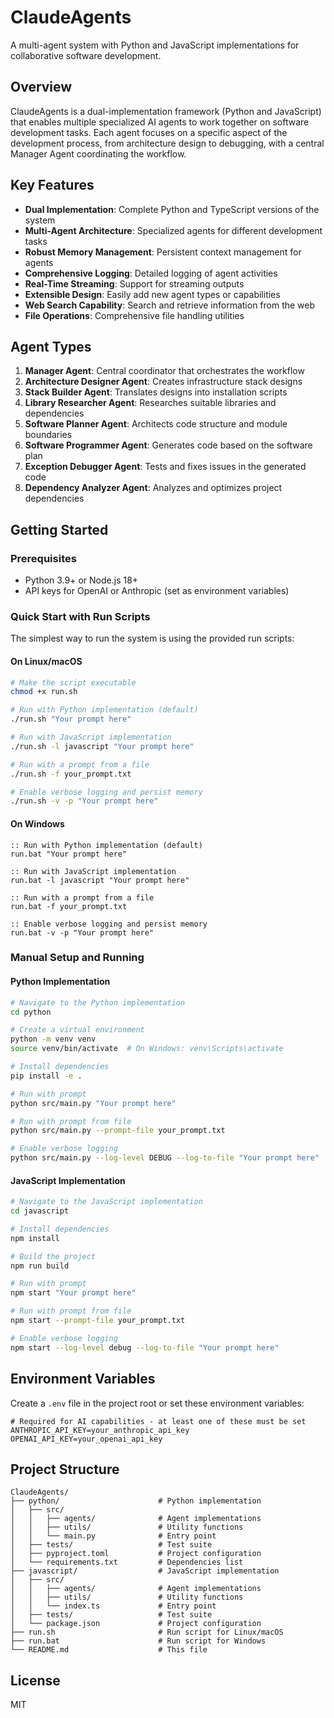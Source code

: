 # ClaudeAgents

A multi-agent system with Python and JavaScript implementations for collaborative software development.

## Overview

ClaudeAgents is a dual-implementation framework (Python and JavaScript) that enables multiple specialized AI agents to work together on software development tasks. Each agent focuses on a specific aspect of the development process, from architecture design to debugging, with a central Manager Agent coordinating the workflow.

## Key Features

- **Dual Implementation**: Complete Python and TypeScript versions of the system
- **Multi-Agent Architecture**: Specialized agents for different development tasks
- **Robust Memory Management**: Persistent context management for agents
- **Comprehensive Logging**: Detailed logging of agent activities
- **Real-Time Streaming**: Support for streaming outputs
- **Extensible Design**: Easily add new agent types or capabilities
- **Web Search Capability**: Search and retrieve information from the web
- **File Operations**: Comprehensive file handling utilities

## Agent Types

1. **Manager Agent**: Central coordinator that orchestrates the workflow
2. **Architecture Designer Agent**: Creates infrastructure stack designs
3. **Stack Builder Agent**: Translates designs into installation scripts
4. **Library Researcher Agent**: Researches suitable libraries and dependencies
5. **Software Planner Agent**: Architects code structure and module boundaries
6. **Software Programmer Agent**: Generates code based on the software plan
7. **Exception Debugger Agent**: Tests and fixes issues in the generated code
8. **Dependency Analyzer Agent**: Analyzes and optimizes project dependencies

## Getting Started

### Prerequisites

- Python 3.9+ or Node.js 18+
- API keys for OpenAI or Anthropic (set as environment variables)

### Quick Start with Run Scripts

The simplest way to run the system is using the provided run scripts:

#### On Linux/macOS

```bash
# Make the script executable
chmod +x run.sh

# Run with Python implementation (default)
./run.sh "Your prompt here"

# Run with JavaScript implementation
./run.sh -l javascript "Your prompt here"

# Run with a prompt from a file
./run.sh -f your_prompt.txt

# Enable verbose logging and persist memory
./run.sh -v -p "Your prompt here"
```

#### On Windows

```batch
:: Run with Python implementation (default)
run.bat "Your prompt here"

:: Run with JavaScript implementation
run.bat -l javascript "Your prompt here"

:: Run with a prompt from a file
run.bat -f your_prompt.txt

:: Enable verbose logging and persist memory
run.bat -v -p "Your prompt here"
```

### Manual Setup and Running

#### Python Implementation

```bash
# Navigate to the Python implementation
cd python

# Create a virtual environment
python -m venv venv
source venv/bin/activate  # On Windows: venv\Scripts\activate

# Install dependencies
pip install -e .

# Run with prompt
python src/main.py "Your prompt here"

# Run with prompt from file
python src/main.py --prompt-file your_prompt.txt

# Enable verbose logging
python src/main.py --log-level DEBUG --log-to-file "Your prompt here"
```

#### JavaScript Implementation

```bash
# Navigate to the JavaScript implementation
cd javascript

# Install dependencies
npm install

# Build the project
npm run build

# Run with prompt
npm start "Your prompt here"

# Run with prompt from file
npm start --prompt-file your_prompt.txt

# Enable verbose logging
npm start --log-level debug --log-to-file "Your prompt here"
```

## Environment Variables

Create a `.env` file in the project root or set these environment variables:

```
# Required for AI capabilities - at least one of these must be set
ANTHROPIC_API_KEY=your_anthropic_api_key
OPENAI_API_KEY=your_openai_api_key
```

## Project Structure

```
ClaudeAgents/
├── python/                      # Python implementation
│   ├── src/
│   │   ├── agents/              # Agent implementations
│   │   ├── utils/               # Utility functions
│   │   └── main.py              # Entry point
│   ├── tests/                   # Test suite
│   ├── pyproject.toml           # Project configuration
│   └── requirements.txt         # Dependencies list
├── javascript/                  # JavaScript implementation
│   ├── src/
│   │   ├── agents/              # Agent implementations
│   │   ├── utils/               # Utility functions
│   │   └── index.ts             # Entry point
│   ├── tests/                   # Test suite
│   └── package.json             # Project configuration
├── run.sh                       # Run script for Linux/macOS
├── run.bat                      # Run script for Windows
└── README.md                    # This file
```

## License

MIT
